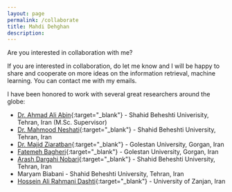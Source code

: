 ```yaml
---
layout: page
permalink: /collaborate
title: Mahdi Dehghan
description:
---
```

Are you interested in collaboration with me?

If you are interested in collaboration, do let me know and I will be happy to share and cooperate on more ideas on the 
information retrieval, machine learning. You can contact me with my emails.

I have been honored to work with several great researchers around the globe:

- [Dr. Ahmad Ali Abin](http://facultymembers.sbu.ac.ir/abin/){:target="\_blank"} - Shahid Beheshti Univerisity, Tehran, Iran (M.Sc. Supervisor)
- [Dr. Mahmood Neshati](http://facultymembers.sbu.ac.ir/neshati/){:target="\_blank"} - Shahid Beheshti University, Tehran, Iran
- [Dr. Majid Ziaratban](https://gu.ac.ir/en/faculty/m-ziaratban){:target="\_blank"} - Golestan University, Gorgan, Iran
- [Fatemeh Bagheri](https://gu.ac.ir/en/faculty/f-bagheri){:target="\_blank"} - Golestan University, Gorgan, Iran
- [Arash Dargahi Nobari](https://arashdargahi.com/){:target="\_blank"} - Shahid Beheshti University, Tehran, Iran
- Maryam Biabani - Shahid Beheshti University, Tehran, Iran
- [Hossein Ali Rahmani Dashti](https://rahmanidashti.github.io/collaborate){:target="\_blank"} - University of Zanjan, Iran
